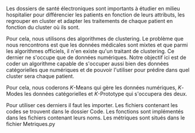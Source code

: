 Les dossiers de santé électroniques sont importants à étudier en milieu hospitalier pour différencier les patients en fonction de leurs attributs,
les regrouper en cluster et adapter les traitements de chaque patient en fonction du cluster où ils sont. 
 
Pour cela, nous utilisons des algorithmes de clustering. Le problème que nous rencontrons est que les données médicales sont mixtes et que parmi les algorithmes officiels, 
il n'en existe qu'un traitant de clustering. 
Ce dernier ne s'occupe que de données numériques. 
Notre objectif ici est de coder un algorithme capable de s'occuper aussi bien des données catégorielles que numériques et de pouvoir l'utiliser pour prédire dans quel 
cluster sera chaque patient. 

Pour cela, nous coderons $K$-Means qui gère les données numériques, $K$-Modes les données catégorielles et $K$-Prototype qui s'occupera des deux. 

Pour utiliser ces derniers il faut les importer.
Les fichiers contenant les codes se trouvent dans le dossier Code.
Les fonctions sont implémentés dans les fichiers contenant leurs noms.
Les métriques sont situés dans le fichier Metriques.py